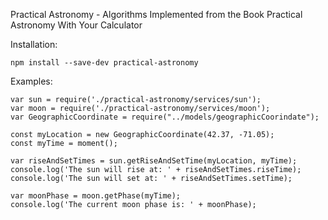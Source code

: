 Practical Astronomy - Algorithms Implemented from the Book Practical Astronomy With Your Calculator


Installation:

`npm install --save-dev practical-astronomy`


Examples:

```
var sun = require('./practical-astronomy/services/sun');
var moon = require('./practical-astronomy/services/moon');
var GeographicCoordinate = require("../models/geographicCoorindate");

const myLocation = new GeographicCoordinate(42.37, -71.05);
const myTime = moment();

var riseAndSetTimes = sun.getRiseAndSetTime(myLocation, myTime);
console.log('The sun will rise at: ' + riseAndSetTimes.riseTime);
console.log('The sun will set at: ' + riseAndSetTimes.setTime);

var moonPhase = moon.getPhase(myTime);
console.log('The current moon phase is: ' + moonPhase);
```
